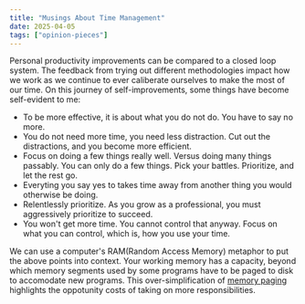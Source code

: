 ```yaml
---
title: "Musings About Time Management"
date: 2025-04-05
tags: ["opinion-pieces"]
---
```


Personal productivity improvements can be compared to a closed loop system. The feedback from trying out different methodologies impact how we work as we continue to ever caliberate ourselves to make the most of our time. On this journey of self-improvements, some things have become self-evident to me:

- To be more effective, it is about what you do not do. You have to say no more.
- You do not need more time, you need less distraction. Cut out the distractions, and you become more efficient.
- Focus on doing a few things really well. Versus doing many things passably. You can only do a few things. Pick your battles. Prioritize, and let the rest go.
- Everyting you say yes to takes time away from another thing you would otherwise be doing.
- Relentlessly prioritize. As you grow as a professional, you must aggressively prioritize to succeed.
- You won't get more time. You cannot control that anyway. Focus on what you can control, which is, how you use your time.

We can use a computer's RAM(Random Access Memory) metaphor to put the above points into context. Your working memory has a capacity, beyond which memory segments used by some programs have to be paged to disk to accomodate new programs. This over-simplification of [memory paging](https://en.wikipedia.org/wiki/Memory_paging) highlights the oppotunity costs of taking on more responsibilities.
